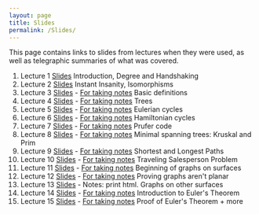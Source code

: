 ```yaml
---
layout: page
title: Slides
permalink: /Slides/
---
```


This page contains links to slides from lectures when they were used, as well as telegraphic summaries of what was covered.

1. Lecture 1 [Slides](../Slides/Lecture1.html) Introduction, Degree and Handshaking
2. Lecture 2 [Slides](../Slides/Lecture2.html) Instant Insanity, Isomorphisms
3. Lecture 3 [Slides](../Slides/Lecture3.pdf) - [For taking notes](../Slides/print_Lecture3.pdf) Basic definitions
4. Lecture 4 [Slides](../Slides/Lecture4.pdf) - [For taking notes](../Slides/print_Lecture4.pdf) Trees
5. Lecture 5 [Slides](../Slides/Lecture5.pdf) - [For taking notes](../Slides/print_Lecture5.pdf) Eulerian cycles
6. Lecture 6 [Slides](../Slides/Lecture6.pdf) - [For taking notes](../Slides/print_Lecture6.pdf) Hamiltonian cycles
7. Lecture 7 [Slides](../Slides/Lecture7.pdf) - [For taking notes](../Slides/print_Lecture7.pdf) Prufer code
8. Lecture 8 [Slides](../Slides/Lecture8.pdf) - [For taking notes](../Slides/print_Lecture8.pdf) Minimal spanning trees: Kruskal and Prim
9. Lecture 9 [Slides](../Slides/Lecture9.pdf) - [For taking notes](../Slides/print_Lecture9.pdf) Shortest and Longest Paths
10. Lecture 10 [Slides](../Slides/Lecture10.pdf) - [For taking notes](../Slides/print_Lecture10.pdf) Traveling Salesperson Problem
11. Lecture 11 [Slides](../Slides/Lecture11.pdf) - [For taking notes](../Slides/print_Lecture11.pdf) Beginning of graphs on surfaces
12. Lecture 12 [Slides](../Slides/Lecture12.pdf) - [For taking notes](../Slides/print_Lecture12.pdf) Proving graphs aren't planar
13. Lecture 13 [Slides](../Slides/Lecture13.html) - Notes: print html. Graphs on other surfaces
14. Lecture 14 [Slides](../Slides/Lecture14.pdf) - [For taking notes](../Slides/print_Lecture14.pdf) Introduction to Euler's Theorem
15. Lecture 15 [Slides](../Slides/Lecture15.pdf) - [For taking notes](../Slides/print_Lecture15.pdf) Proof of Euler's Theorem + more
